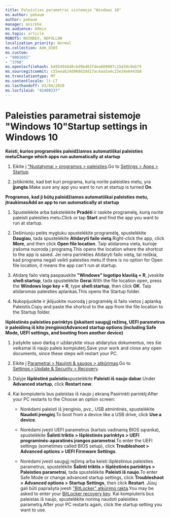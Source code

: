 ```yaml
---
title: Paleisties parametrai sistemoje "Windows 10"
ms.author: pebaum
author: pebaum
manager: mnirkhe
ms.audience: Admin
ms.topic: article
ROBOTS: NOINDEX, NOFOLLOW
localization_priority: Normal
ms.collection: Adm_O365
ms.custom:
- "9001691"
- "3768"
ms.openlocfilehash: b4854944d8cbd9bd83fdea609007c15d39c8eb75
ms.sourcegitcommit: c55eea624d960d2dd17ac4aa5a4c23e34e6443b8
ms.translationtype: MT
ms.contentlocale: lt-LT
ms.lasthandoff: 03/04/2020
ms.locfileid: "42409237"
---
```

# <a name="startup-settings-in-windows-10"></a><span data-ttu-id="eea5b-102">Paleisties parametrai sistemoje "Windows 10"</span><span class="sxs-lookup"><span data-stu-id="eea5b-102">Startup settings in Windows 10</span></span>

<span data-ttu-id="eea5b-103">**Keisti, kurios programėlės paleidžiamos automatiškai paleisties metu**</span><span class="sxs-lookup"><span data-stu-id="eea5b-103">**Change which apps run automatically at startup**</span></span>

1. <span data-ttu-id="eea5b-104">Eikite į ["Nustatymai > programos > paleisties](ms-settings:startupapps?activationSource=GetHelp).</span><span class="sxs-lookup"><span data-stu-id="eea5b-104">Go to [Settings > Apps > Startup](ms-settings:startupapps?activationSource=GetHelp).</span></span>

2. <span data-ttu-id="eea5b-105">Įsitikinkite, kad bet kuri programa, kurią norite paleisties metu, yra **įjungta**.</span><span class="sxs-lookup"><span data-stu-id="eea5b-105">Make sure any app you want to run at startup is turned **On**.</span></span>

<span data-ttu-id="eea5b-106">**Programos, kad ji būtų paleidžiamos automatiškai paleisties metu, įtraukimas**</span><span class="sxs-lookup"><span data-stu-id="eea5b-106">**Add an app to run automatically at startup**</span></span>

1. <span data-ttu-id="eea5b-107">Spustelėkite arba bakstelėkite **Pradėti** ir raskite programėlę, kurią norite paleisti paleisties metu.</span><span class="sxs-lookup"><span data-stu-id="eea5b-107">Click or tap **Start** and find the app you want to run at startup.</span></span>

2. <span data-ttu-id="eea5b-108">Dešiniuoju pelės mygtuku spustelėkite programėlę, spustelėkite **Daugiau**, tada spustelėkite **Atidaryti failo vietą**.</span><span class="sxs-lookup"><span data-stu-id="eea5b-108">Right-click the app, click **More**, and then click **Open file location**.</span></span> <span data-ttu-id="eea5b-109">Taip atidaroma vieta, kurioje įrašoma nuoroda į programą.</span><span class="sxs-lookup"><span data-stu-id="eea5b-109">This opens the location where the shortcut to the app is saved.</span></span> <span data-ttu-id="eea5b-110">Jei nėra parinkties Atidaryti failo vietą, tai reiškia, kad programa negali veikti paleisties metu.</span><span class="sxs-lookup"><span data-stu-id="eea5b-110">If there is no option for Open file location, it means the app can't run at startup.</span></span>

3. <span data-ttu-id="eea5b-111">Atidarę failo vietą paspauskite **"Windows" logotipo klavišą + R**, įveskite **shell:startup**, tada spustelėkite **Gerai**.</span><span class="sxs-lookup"><span data-stu-id="eea5b-111">With the file location open, press the **Windows logo key  + R**, type **shell:startup**, then click **OK**.</span></span> <span data-ttu-id="eea5b-112">Taip atidaromas paleisties aplankas.</span><span class="sxs-lookup"><span data-stu-id="eea5b-112">This opens the Startup folder.</span></span>

4. <span data-ttu-id="eea5b-113">Nukopijuokite ir įklijuokite nuorodą į programėlę iš failo vietos į aplanką Paleistis.</span><span class="sxs-lookup"><span data-stu-id="eea5b-113">Copy and paste the shortcut to the app from the file location to the Startup folder.</span></span>

<span data-ttu-id="eea5b-114">**Išplėstinės paleisties parinktys (įskaitant saugųjį režimą, UEFI parametrus ir paleidimą iš kito įrenginio)**</span><span class="sxs-lookup"><span data-stu-id="eea5b-114">**Advanced startup options (including Safe Mode, UEFI settings, and booting from another device)**</span></span>

1. <span data-ttu-id="eea5b-115">Įrašykite savo darbą ir uždarykite visus atidarytus dokumentus, nes šie veiksmai iš naujo paleis kompiuterį.</span><span class="sxs-lookup"><span data-stu-id="eea5b-115">Save your work and close any open documents, since these steps will restart your PC.</span></span>

2. <span data-ttu-id="eea5b-116">Eikite į [Parametrai > Naujinti & saugos > atkūrimas](ms-settings:recovery?activationSource=GetHelp).</span><span class="sxs-lookup"><span data-stu-id="eea5b-116">Go to [Settings > Update & Security > Recovery](ms-settings:recovery?activationSource=GetHelp).</span></span>

3. <span data-ttu-id="eea5b-117">Dalyje **Išplėstinė paleistis**spustelėkite **Paleisti iš naujo dabar**.</span><span class="sxs-lookup"><span data-stu-id="eea5b-117">Under **Advanced startup**, click **Restart now**.</span></span> 

4. <span data-ttu-id="eea5b-118">Kai kompiuteris bus paleistas iš naujo į ekraną Pasirinkti parinktį:</span><span class="sxs-lookup"><span data-stu-id="eea5b-118">After your PC restarts to the Choose an option screen:</span></span>

    - <span data-ttu-id="eea5b-119">Norėdami paleisti iš įrenginio, pvz., USB atmintinės, spustelėkite **Naudoti įrenginį**.</span><span class="sxs-lookup"><span data-stu-id="eea5b-119">To boot from a device like a USB drive, click **Use a device**.</span></span>

    - <span data-ttu-id="eea5b-120">Norėdami įvesti UEFI parametrus (kartais vadinamą BIOS sąranka), spustelėkite **Šalinti triktis > Išplėstinės parinktys > UEFI programinės-aparatinės įrangos parametrai**.</span><span class="sxs-lookup"><span data-stu-id="eea5b-120">To enter the UEFI settings (sometimes called BIOS setup), click **Troubleshoot > Advanced options > UEFI Firmware Settings**.</span></span> 

    - <span data-ttu-id="eea5b-121">Norėdami įvesti saugųjį režimą arba keisti išplėstinius paleisties parametrus, spustelėkite **Šalinti triktis > Išplėstinės parinktys > Paleisties parametrai**, tada spustelėkite **Paleisti iš naujo**.</span><span class="sxs-lookup"><span data-stu-id="eea5b-121">To enter Safe Mode or change advanced startup settings, click **Troubleshoot > Advanced options > Startup Settings**, then click **Restart**.</span></span> <span data-ttu-id="eea5b-122">Jūsų gali būti paprašyta įvesti ["BitLocker" atkūrimo raktą](https://support.microsoft.com/help/4026181/windows-10-find-my-bitlocker-recovery-key).</span><span class="sxs-lookup"><span data-stu-id="eea5b-122">You may be asked to enter your [BitLocker recovery key](https://support.microsoft.com/help/4026181/windows-10-find-my-bitlocker-recovery-key).</span></span> <span data-ttu-id="eea5b-123">Kai kompiuteris bus paleistas iš naujo, spustelėkite norimą naudoti paleisties parametrą.</span><span class="sxs-lookup"><span data-stu-id="eea5b-123">After your PC restarts again, click the startup setting you want to use.</span></span>